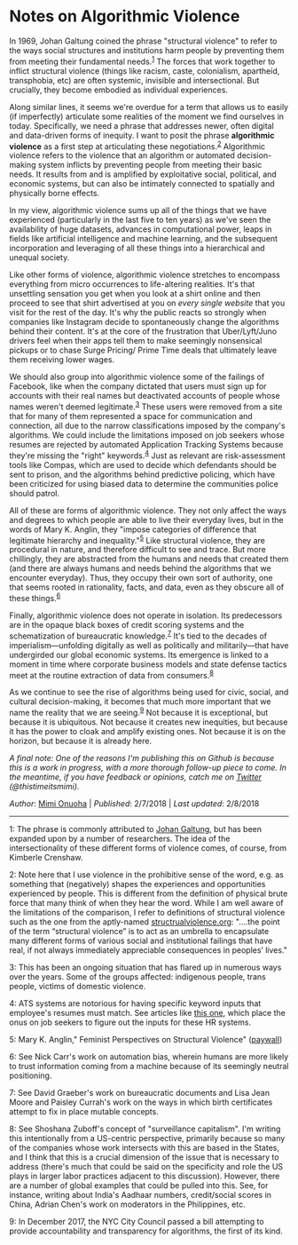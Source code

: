 # Notes on Algorithmic Violence

In 1969, Johan Galtung coined the phrase "structural violence" to refer to the ways social structures and institutions harm people by preventing them from meeting their fundamental needs.<sup>[1](#footnote1)</sup> The forces that work together to inflict structural violence (things like racism, caste, colonialism, apartheid, transphobia, etc) are often systemic, invisible and intersectional. But crucially, they become embodied as individual experiences. 

Along similar lines, it seems we're overdue for a term that allows us to easily (if imperfectly) articulate some realities of the moment we find ourselves in today. Specifically, we need a phrase that addresses newer, often digital and data-driven forms of inequity. I want to posit the phrase **algorithmic violence** as a first step at articulating these negotiations.<sup>[2](#footnote2)</sup> Algorithmic violence refers to the violence that an algorithm or automated decision-making system inflicts by preventing people from meeting their basic needs. It results from and is amplified by exploitative social, political, and economic systems, but can also be intimately connected to spatially and physically borne effects. 

In my view, algorithmic violence sums up all of the things that we have experienced (particularly in the last five to ten years) as we've seen the availability of huge datasets, advances in computational power, leaps in fields like artificial intelligence and machine learning, and the subsequent incorporation and leveraging of all these things into a hierarchical and unequal society. 

Like other forms of violence, algorithmic violence stretches to encompass everything from micro occurrences to life-altering realities. It's that unsettling sensation you get when you look at a shirt online and then proceed to see that shirt advertised at you on *every* *single* *website* that you visit for the rest of the day. It's why the public reacts so strongly when companies like Instagram decide to spontaneously change the algorithms behind their content. It's at the core of the frustration that Uber/Lyft/Juno drivers feel when their apps tell them to make seemingly nonsensical pickups or to chase Surge Pricing/ Prime Time deals that ultimately leave them receiving lower wages. 

We should also group into algorithmic violence some of the failings of Facebook, like when the company dictated that users must sign up for accounts with their real names but deactivated accounts of people whose names weren't deemed legitimate.<sup>[3](#footnote3)</sup> These users were removed from a site that for many of them represented a space for communication and connection, all due to the narrow classifications imposed by the company's algorithms. We could include the limitations imposed on job seekers whose resumes are rejected by automated Application Tracking Systems because they're missing the "right" keywords.<sup>[4](#footnote4)</sup> Just as relevant are risk-assessment tools like Compas, which are used to decide which defendants should be sent to prison, and the algorithms behind predictive policing, which have been criticized for using biased data to determine the communities police should patrol. 

All of these are forms of algorithmic violence. They not only affect the ways and degrees to which people are able to live their everyday lives, but in the words of Mary K. Anglin, they "impose categories of difference that legitimate hierarchy and inequality."<sup>[5](#footnote5)</sup> Like structural violence, they are procedural in nature, and therefore difficult to see and trace. But more chillingly, they are abstracted from the humans and needs that created them (and there are always humans and needs behind the algorithms that we encounter everyday). Thus, they occupy their own sort of authority, one that seems rooted in rationality, facts, and data, even as they obscure all of these things.<sup>[6](#footnote6)</sup>

Finally, algorithmic violence does not operate in isolation. Its predecessors are in the opaque black boxes of credit scoring systems and the schematization of bureaucratic knowledge.<sup>[7](#footnote7)</sup> It's tied to the decades of imperialism—unfolding digitally as well as politically and militarily—that have undergirded our global economic systems. Its emergence is linked to a moment in time where corporate business models and state defense tactics meet at the routine extraction of data from consumers.<sup>[8](#footnote8)</sup>

As we continue to see the rise of algorithms being used for civic, social, and cultural decision-making, it becomes that much more important that we name the reality that we are seeing.<sup>[9](#footnote9)</sup>  Not because it is exceptional, but because it is ubiquitous. Not because it creates new inequities, but because it has the power to cloak and amplify existing ones. Not because it is on the horizon, but because it is already here. 

*A final note: One of the reasons I'm publishing this on Github is because this is a work in progress, with a more thorough follow-up piece to come. In the meantime, if you have feedback or opinions, catch me on [Twitter](https://twitter.com/thistimeitsmimi) (@thistimeitsmimi).*

 

*Author*: [Mimi Onuoha](mimionuoha.com) | *Published*: 2/7/2018 |  *Last updated*: 2/8/2018

----


<a name="footnote1">1</a>: The phrase is commonly attributed to [Johan Galtung](http://www2.kobe-u.ac.jp/~alexroni/IPD%202015%20readings/IPD%202015_7/Galtung_Violence,%20Peace,%20and%20Peace%20Research.pdf), but has been expanded upon by a number of researchers. The idea of the intersectionality of these different forms of violence comes, of course, from Kimberle Crenshaw. 

<a name="footnote2">2</a>: Note here that I use violence in the prohibitive sense of the word, e.g. as something that (negatively) shapes the experiences and opportunities experienced by people. This is different from the definition of physical brute force that many think of when they hear the word. While I am well aware of the limitations of the comparison, I refer to definitions of structural violence such as the one from the aptly-named [structrualviolence.org](http://www.structuralviolence.org/structural-violence/): "….the point of the term “structural violence” is to act as an umbrella to encapsulate many different forms of various social and institutional failings that have real, if not always immediately appreciable consequences in peoples’ lives." 

<a name="footnote3">3</a>: This has been an ongoing situation that has flared up in numerous ways over the years. Some of the groups affected: indigenous people, trans people, victims of domestic violence.

<a name="footnote4">4</a>: ATS systems are notorious for having specific keyword inputs that employee's resumes must match. See articles like [this one](https://www.themuse.com/advice/beat-the-robots-how-to-get-your-resume-past-the-system-into-human-hands), which place the onus on job seekers to figure out the inputs for these HR systems. 

<a name="footnote5">5</a>: Mary K. Anglin," Feminist Perspectives on Structural Violence" ([paywall](http://www.tandfonline.com/doi/abs/10.1080/1070289X.1998.9962613?journalCode=gide20))

<a name="footnote6">6</a>: See Nick Carr's work on automation bias, wherein humans are more likely to trust information coming from a machine because of its seemingly neutral positioning. 

<a name="footnote7">7</a>: See David Graeber's work on bureaucratic documents and Lisa Jean Moore and Paisley Currah's work on the ways in which birth certificates attempt to fix in place mutable concepts. 

<a name="footnote8">8</a>: See Shoshana Zuboff's concept of "surveillance capitalism". I'm writing this intentionally from a US-centric perspective, primarily because so many of the companies whose work intersects with this are based in the States, and I think that this is a crucial dimension of the issue that is necessary to address (there's much that could be said on the specificity and role the US plays in larger labor practices adjacent to this discussion). However, there are a number of global examples that could be pulled into this. See, for instance, writing about India's Aadhaar numbers, credit/social scores in China, Adrian Chen's work on moderators in the Philippines, etc. 

<a name="footnote9">9</a>: In December 2017, the NYC City Council passed a bill attempting to provide accountability and transparency for algorithms, the first of its kind. 

